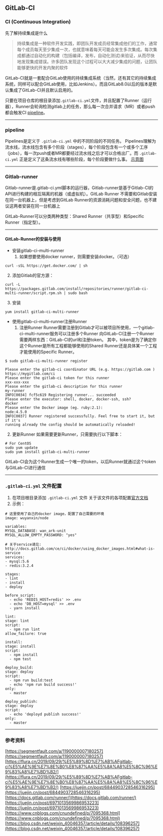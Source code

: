 ## GitLab-CI 

### CI (Continuous Integration)
先了解持续集成是什么
> 持续集成是一种软件开发实践，即团队开发成员经常集成他们的工作，通常每个成员每天至少集成一次，也就意味着每天可能会发生多次集成。每次集成都通过自动化的构建（包括编译，发布，自动化测试)来验证，从而尽快地发现集成错误。许多团队发现这个过程可以大大减少集成的问题，让团队能够更快的开发内聚的软件

GitLab-CI就是一套配合GitLab使用的持续集成系统（当然，还有其它的持续集成系统，同样可以配合GitLab使用，比如Jenkins）。而且GitLab8.0以后的版本是默认集成了GitLab-CI并且默认启用的。

只要在项目仓库的根目录添加`.gitlab-ci.yml`文件，并且配置了Runner（运行器），Runner会轮询检测gitlab上的任务，那么每一次合并请求（MR）或者push都会触发CI [pipeline](https://link.segmentfault.com/?enc=xbgdrkcoyiLfBYWBxULyPA%3D%3D.ED7wFBeMCj9YbaLu4CUTNaVzocT3qRDrLkd8BqCV8wXpRvh72SQoDKvc10pCKEwO)。

---

### pipeline 
Pipelines是定义于 `.gitlab-ci.yml` 中的不同阶段的不同任务。
Pipelines理解为流水线，流水线包含有多个阶段（stages），每个阶段包含有一个或多个工序（jobs），每一次push或者MR都要经过流水线之后才可以合格出厂。而 `.gitlab-ci.yml` 正是定义了这条流水线有哪些阶段，每个阶段要做什么事。
[示意图](C:\Users\Administrator\Desktop\Note\无标题.png)

---

### Gitlab-runner
Gitlab-runner是.gitlab-ci.yml脚本的运行器，Gitlab-runner是基于Gitlab-CI的API进行构建的相互隔离的机器（或虚拟机）。GitLab Runner 不需要和Gitlab安装在同一台机器上，但是考虑到GitLab Runner的资源消耗问题和安全问题，也不建议这两者安装在同一台机器上

GitLab-Runner可以分类两种类型：Shared Runner（共享型）和Specific Runner（指定型）。

---

#### GitLab-Runner的安装与使用
- 安装gitlab-ci-multi-runner
   1. 如果想要使用docker runner，则需要安装docker。（可选）
```
curl -sSL https://get.docker.com/ | sh
```
   2. 添加Gitlab的官方源：
```
curl -L https://packages.gitlab.com/install/repositories/runner/gitlab-ci-multi-runner/script.rpm.sh | sudo bash
```
   3. 安装
```
yum install gitlab-ci-multi-runner
```
-  使用gitlab-ci-multi-runner注册Runner
   1. 注册Runner
Runner需要注册到Gitlab才可以被项目所使用，一个gitlab-ci-multi-runner服务可以注册多个Runner
向GitLab-CI注册一个Runner需要两样东西：GitLab-CI的url和注册token。
其中，token是为了确定你这个Runner是所有工程都能够使用的Shared Runner还是具体某一个工程才能使用的Specific Runner。
```
$ sudo gitlab-ci-multi-runner register

Please enter the gitlab-ci coordinator URL (e.g. https://gitlab.com )
https://mygitlab.com/ci
Please enter the gitlab-ci token for this runner
xxx-xxx-xxx
Please enter the gitlab-ci description for this runner
my-runner
INFO[0034] fcf5c619 Registering runner... succeeded
Please enter the executor: shell, docker, docker-ssh, ssh?
docker
Please enter the Docker image (eg. ruby:2.1):
node:4.5.0
INFO[0037] Runner registered successfully. Feel free to start it, but if it's
running already the config should be automatically reloaded!
```
   2. 更新Runner
如果需要更新Runner，只需要执行以下脚本：
```
# For CentOS
sudo yum update
sudo yum install gitlab-ci-multi-runner
```

GitLab-CI会为这个Runner生成一个唯一的token，以后Runner就通过这个token与GitLab-CI进行通信

---

###  `.gitlab-ci.yml` 文件配置
1. 在项目根目录添加 `.gitlab-ci.yml` 文件
关于该文件的各项配置[官方文档](https://docs.gitlab.com/ee/ci/yaml/gitlab_ci_yaml.html)
2. 示例：
```
# 这里使用了自己的docker image，配置了自己需要的环境
image: wuyanxin/node

variables:
MYSQL_DATABASE: wan_ark-unit
MYSQL_ALLOW_EMPTY_PASSWORD: "yes"

# 关于service请见: http://docs.gitlab.com/ce/ci/docker/using_docker_images.html#what-is-service
services:
- mysql:5.6
- redis:3.2.4

stages:
- lint
- install
- deploy

before_script:
  - echo 'REDIS_HOST=redis' >> .env
  - echo 'DB_HOST=mysql' >> .env
  - yarn install

lint: 
stage: lint
script:
  - npm run lint
allow_failure: true

install:
stage: install
script:
  - npm install
  - npm test
  
deploy_build:
stage: deploy
script:
  - npm run build:test
  - echo 'npm run build success!'
only: 
  - master

deploy_publish:
stage: deploy
script:
  - echo 'deployd publish success!'
only: 
  - master
```
---

### 参考资料
[https://segmentfault.com/a/1190000007180257](https://segmentfault.com/a/1190000007180257)
[https://flura.cn/2019/09/29/%E5%89%8D%E7%AB%AFgitlab-ci%E5%AE%9E%E7%8E%B0%E8%87%AA%E5%8A%A8%E5%8C%96%E9%83%A8%E7%BD%B2/](https://flura.cn/2019/09/29/%E5%89%8D%E7%AB%AFgitlab-ci%E5%AE%9E%E7%8E%B0%E8%87%AA%E5%8A%A8%E5%8C%96%E9%83%A8%E7%BD%B2/)
[https://juejin.cn/post/6844903728546316295](https://juejin.cn/post/6844903728546316295)
[https://docs.gitlab.com/runner/](https://docs.gitlab.com/runner/)
[https://juejin.cn/post/6971013569986953223](https://juejin.cn/post/6971013569986953223)
[https://www.cnblogs.com/cnundefined/p/7095368.html](https://www.cnblogs.com/cnundefined/p/7095368.html)
[https://blog.csdn.net/weixin_40046357/article/details/108396257](https://blog.csdn.net/weixin_40046357/article/details/108396257)